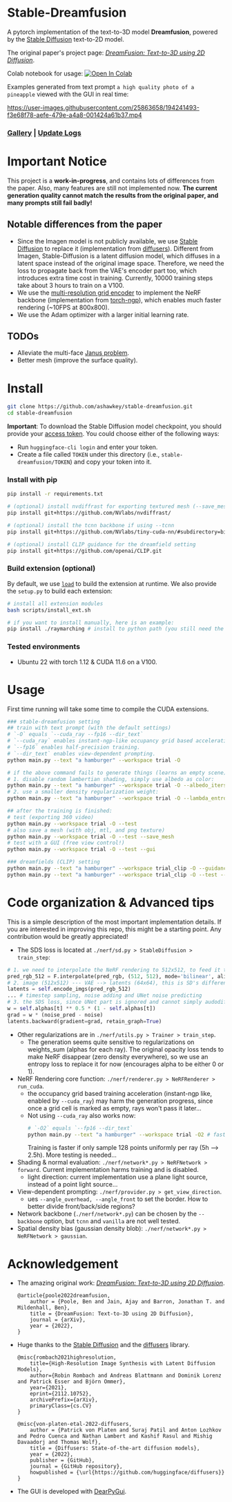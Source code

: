 # Stable-Dreamfusion

A pytorch implementation of the text-to-3D model **Dreamfusion**, powered by the [Stable Diffusion](https://github.com/CompVis/stable-diffusion) text-to-2D model.

The original paper's project page: [_DreamFusion: Text-to-3D using 2D Diffusion_](https://dreamfusion3d.github.io/).

Colab notebook for usage: [![Open In Colab](https://colab.research.google.com/assets/colab-badge.svg)](https://colab.research.google.com/drive/1MXT3yfOFvO0ooKEfiUUvTKwUkrrlCHpF?usp=sharing)

Examples generated from text prompt `a high quality photo of a pineapple` viewed with the GUI in real time:

https://user-images.githubusercontent.com/25863658/194241493-f3e68f78-aefe-479e-a4a8-001424a61b37.mp4

### [Gallery](https://github.com/ashawkey/stable-dreamfusion/issues/1) | [Update Logs](assets/update_logs.md)

# Important Notice
This project is a **work-in-progress**, and contains lots of differences from the paper. Also, many features are still not implemented now. **The current generation quality cannot match the results from the original paper, and many prompts still fail badly!** 


## Notable differences from the paper
* Since the Imagen model is not publicly available, we use [Stable Diffusion](https://github.com/CompVis/stable-diffusion) to replace it (implementation from [diffusers](https://github.com/huggingface/diffusers)). Different from Imagen, Stable-Diffusion is a latent diffusion model, which diffuses in a latent space instead of the original image space. Therefore, we need the loss to propagate back from the VAE's encoder part too, which introduces extra time cost in training. Currently, 10000 training steps take about 3 hours to train on a V100.
* We use the [multi-resolution grid encoder](https://github.com/NVlabs/instant-ngp/) to implement the NeRF backbone (implementation from [torch-ngp](https://github.com/ashawkey/torch-ngp)), which enables much faster rendering (~10FPS at 800x800).
* We use the Adam optimizer with a larger initial learning rate.


## TODOs
* Alleviate the multi-face [Janus problem](https://twitter.com/poolio/status/1578045212236034048).
* Better mesh (improve the surface quality). 

# Install

```bash
git clone https://github.com/ashawkey/stable-dreamfusion.git
cd stable-dreamfusion
```

**Important**: To download the Stable Diffusion model checkpoint, you should provide your [access token](https://huggingface.co/settings/tokens). You could choose either of the following ways:
* Run `huggingface-cli login` and enter your token.
* Create a file called `TOKEN` under this directory (i.e., `stable-dreamfusion/TOKEN`) and copy your token into it.

### Install with pip
```bash
pip install -r requirements.txt

# (optional) install nvdiffrast for exporting textured mesh (--save_mesh)
pip install git+https://github.com/NVlabs/nvdiffrast/

# (optional) install the tcnn backbone if using --tcnn
pip install git+https://github.com/NVlabs/tiny-cuda-nn/#subdirectory=bindings/torch

# (optional) install CLIP guidance for the dreamfield setting
pip install git+https://github.com/openai/CLIP.git

```

### Build extension (optional)
By default, we use [`load`](https://pytorch.org/docs/stable/cpp_extension.html#torch.utils.cpp_extension.load) to build the extension at runtime.
We also provide the `setup.py` to build each extension:
```bash
# install all extension modules
bash scripts/install_ext.sh

# if you want to install manually, here is an example:
pip install ./raymarching # install to python path (you still need the raymarching/ folder, since this only installs the built extension.)
```

### Tested environments
* Ubuntu 22 with torch 1.12 & CUDA 11.6 on a V100.


# Usage

First time running will take some time to compile the CUDA extensions.

```bash
### stable-dreamfusion setting
## train with text prompt (with the default settings)
# `-O` equals `--cuda_ray --fp16 --dir_text`
# `--cuda_ray` enables instant-ngp-like occupancy grid based acceleration.
# `--fp16` enables half-precision training.
# `--dir_text` enables view-dependent prompting.
python main.py --text "a hamburger" --workspace trial -O

# if the above command fails to generate things (learns an empty scene), maybe try:
# 1. disable random lambertian shading, simply use albedo as color:
python main.py --text "a hamburger" --workspace trial -O --albedo_iters 10000 # i.e., set --albedo_iters >= --iters, which is default to 10000
# 2. use a smaller density regularization weight:
python main.py --text "a hamburger" --workspace trial -O --lambda_entropy 1e-5

## after the training is finished:
# test (exporting 360 video)
python main.py --workspace trial -O --test
# also save a mesh (with obj, mtl, and png texture)
python main.py --workspace trial -O --test --save_mesh
# test with a GUI (free view control!)
python main.py --workspace trial -O --test --gui

### dreamfields (CLIP) setting
python main.py --text "a hamburger" --workspace trial_clip -O --guidance clip
python main.py --text "a hamburger" --workspace trial_clip -O --test --gui --guidance clip
```

# Code organization & Advanced tips

This is a simple description of the most important implementation details. 
If you are interested in improving this repo, this might be a starting point.
Any contribution would be greatly appreciated!

* The SDS loss is located at `./nerf/sd.py > StableDiffusion > train_step`:
```python
# 1. we need to interpolate the NeRF rendering to 512x512, to feed it to SD's VAE.
pred_rgb_512 = F.interpolate(pred_rgb, (512, 512), mode='bilinear', align_corners=False)
# 2. image (512x512) --- VAE --> latents (64x64), this is SD's difference from Imagen.
latents = self.encode_imgs(pred_rgb_512)
... # timestep sampling, noise adding and UNet noise predicting
# 3. the SDS loss, since UNet part is ignored and cannot simply audodiff, we manually set the grad for latents.
w = self.alphas[t] ** 0.5 * (1 - self.alphas[t])
grad = w * (noise_pred - noise)
latents.backward(gradient=grad, retain_graph=True)
```
* Other regularizations are in `./nerf/utils.py > Trainer > train_step`. 
    * The generation seems quite sensitive to regularizations on weights_sum (alphas for each ray). The original opacity loss tends to make NeRF disappear (zero density everywhere), so we use an entropy loss to replace it for now (encourages alpha to be either 0 or 1).
* NeRF Rendering core function: `./nerf/renderer.py > NeRFRenderer > run_cuda`.
    * the occupancy grid based training acceleration (instant-ngp like, enabled by `--cuda_ray`) may harm the generation progress, since once a grid cell is marked as empty, rays won't pass it later...
    * Not using `--cuda_ray` also works now:
        ```bash
        # `-O2` equals `--fp16 --dir_text`
        python main.py --text "a hamburger" --workspace trial -O2 # faster training, but slower rendering
        ```
        Training is faster if only sample 128 points uniformly per ray (5h --> 2.5h).
        More testing is needed...
* Shading & normal evaluation: `./nerf/network*.py > NeRFNetwork > forward`. Current implementation harms training and is disabled.
    * light direction: current implementation use a plane light source, instead of a point light source...
* View-dependent prompting: `./nerf/provider.py > get_view_direction`.
    * ues `--angle_overhead, --angle_front` to set the border. How to better divide front/back/side regions?
* Network backbone (`./nerf/network*.py`) can be chosen by the `--backbone` option, but `tcnn` and `vanilla` are not well tested.
* Spatial density bias (gaussian density blob): `./nerf/network*.py > NeRFNetwork > gaussian`.

# Acknowledgement

* The amazing original work: [_DreamFusion: Text-to-3D using 2D Diffusion_](https://dreamfusion3d.github.io/).
    ```
    @article{poole2022dreamfusion,
        author = {Poole, Ben and Jain, Ajay and Barron, Jonathan T. and Mildenhall, Ben},
        title = {DreamFusion: Text-to-3D using 2D Diffusion},
        journal = {arXiv},
        year = {2022},
    }
    ```

* Huge thanks to the [Stable Diffusion](https://github.com/CompVis/stable-diffusion) and the [diffusers](https://github.com/huggingface/diffusers) library. 

    ```
    @misc{rombach2021highresolution,
        title={High-Resolution Image Synthesis with Latent Diffusion Models}, 
        author={Robin Rombach and Andreas Blattmann and Dominik Lorenz and Patrick Esser and Björn Ommer},
        year={2021},
        eprint={2112.10752},
        archivePrefix={arXiv},
        primaryClass={cs.CV}
    }

    @misc{von-platen-etal-2022-diffusers,
        author = {Patrick von Platen and Suraj Patil and Anton Lozhkov and Pedro Cuenca and Nathan Lambert and Kashif Rasul and Mishig Davaadorj and Thomas Wolf},
        title = {Diffusers: State-of-the-art diffusion models},
        year = {2022},
        publisher = {GitHub},
        journal = {GitHub repository},
        howpublished = {\url{https://github.com/huggingface/diffusers}}
    }
    ```

* The GUI is developed with [DearPyGui](https://github.com/hoffstadt/DearPyGui).
